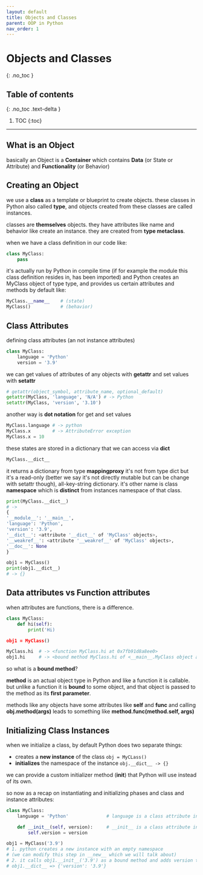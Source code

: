 ```yaml
---
layout: default
title: Objects and Classes
parent: OOP in Python
nav_order: 1
---
```


# Objects and Classes
{: .no_toc }

## Table of contents
{: .no_toc .text-delta }

1. TOC
{:toc}

---

## What is an Object
basically an Object is a **Container** which contains **Data** (or State or Attribute) and **Functionality** (or Behavior)

## Creating an Object
we use a **class** as a template or blueprint to create objects. these classes in Python also called **type**, 
and objects created from these classes are called instances.

classes are **themselves** objects. they have attributes like name and behavior like create an instance.
they are created from **type metaclass**.

when we have a class definition in our code like:

```python
class MyClass:
    pass
```

it's actually run by Python in compile time 
(if for example the module this class definition resides in, has been imported) 
and Python creates an MyClass object of type type, and provides us certain attributes and methods by default like:

```python
MyClass.__name__    # (state)
MyClass()           # (behavior)
```

## Class Attributes
defining class attributes (an not instance attributes)

```python
class MyClass:
    language = 'Python'
    version = '3.9'
```

we can get values of attributes of any objects with **getattr**
and set values with **setattr**

```python
# getattr(object_symbol, attribute_name, optional_default)
getattr(MyClass, 'language', 'N/A') # -> Python
setattr(MyClass, 'version', '3.10')
```

another way is **dot notation** for get and set values

```python
MyClass.language # -> python
MyClass.x        # -> AttributeError exception
MyClass.x = 10
```

these states are stored in a dictionary that we can access via **__dict__**

```python
MyClass.__dict__
```

it returns a dictionary from type **mappingproxy** 
it's not from type dict but it's a read-only 
(better we say it's not directly mutable but can be change with setattr though), all-key-string dictionary.
it's other name is class **namespace** which is **distinct** from instances namespace of that class.

```python
print(MyClass.__dict__)
# -> 
{
'__module__': '__main__', 
'language': 'Python', 
'version': '3.9', 
'__dict__': <attribute '__dict__' of 'MyClass' objects>, 
'__weakref__': <attribute '__weakref__' of 'MyClass' objects>, 
'__doc__': None
}

obj1 = MyClass()
print(obj1.__dict__)
# -> {}
```

## Data attributes vs Function attributes
when attributes are functions, there is a difference.

```python
class MyClass:
    def hi(self):
        print('Hi)

obj1 = MyClass()

MyClass.hi  # -> <function MyClass.hi at 0x7fb91d8a8ee0>
obj1.hi     # -> <bound method MyClass.hi of <__main__.MyClass object at 0x7fb91d9a51f0>>
```

so what is a **bound method**? 

**method** is an actual object type in Python and like a function it is callable.
but unlike a function it is **bound** to some object, 
and that object is passed to the method as its **first parameter**.

methods like any objects have some attributes like **__self__** and **__func__** and calling 
**obj.method(args)** leads to something like **method.__func__(method.__self__, args)**

## Initializing Class Instances
when we initialize a class, by default Python does two separate things:
* creates a **new instance** of the class           ```obj = MyCLass()```
* **initializes** the namespace of the instance     ```obj.__dict__ -> {}```

we can provide a custom initializer method (**__init__**) that Python will use instead of its own.

so now as a recap on instantiating and initializing phases and class and instance attributes:

```python
class MyClass:
    language = 'Python'              # language is a class attribute in class namespace

    def __init__(self, version):     # __init__ is a class attribute in class namespace (as a function)
        self.version = version

obj1 = MyClass('3.9')
# 1. python creates a new instance with an empty namespace 
# (we can modify this step in __new__ which we will talk about)
# 2. it calls obj1.__init__('3.9') as a bound method and adds version to obj1's namespace
# obj1.__dict__ => {'version': '3.9'}
```